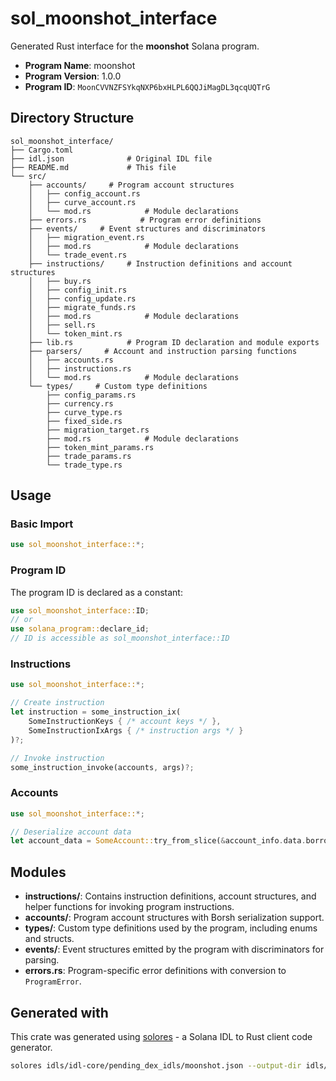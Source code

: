 # sol_moonshot_interface

Generated Rust interface for the **moonshot** Solana program.

- **Program Name**: moonshot
- **Program Version**: 1.0.0
- **Program ID**: `MoonCVVNZFSYkqNXP6bxHLPL6QQJiMagDL3qcqUQTrG`

## Directory Structure

```
sol_moonshot_interface/ 
├── Cargo.toml
├── idl.json              # Original IDL file
├── README.md             # This file
└── src/
    ├── accounts/     # Program account structures
    │   ├── config_account.rs
    │   ├── curve_account.rs
    │   └── mod.rs            # Module declarations
    ├── errors.rs            # Program error definitions
    ├── events/     # Event structures and discriminators
    │   ├── migration_event.rs
    │   ├── mod.rs            # Module declarations
    │   └── trade_event.rs
    ├── instructions/     # Instruction definitions and account structures
    │   ├── buy.rs
    │   ├── config_init.rs
    │   ├── config_update.rs
    │   ├── migrate_funds.rs
    │   ├── mod.rs            # Module declarations
    │   ├── sell.rs
    │   └── token_mint.rs
    ├── lib.rs            # Program ID declaration and module exports
    ├── parsers/     # Account and instruction parsing functions
    │   ├── accounts.rs
    │   ├── instructions.rs
    │   └── mod.rs            # Module declarations
    └── types/     # Custom type definitions
        ├── config_params.rs
        ├── currency.rs
        ├── curve_type.rs
        ├── fixed_side.rs
        ├── migration_target.rs
        ├── mod.rs            # Module declarations
        ├── token_mint_params.rs
        ├── trade_params.rs
        └── trade_type.rs

```

## Usage

### Basic Import

```rust
use sol_moonshot_interface::*;
```

### Program ID

The program ID is declared as a constant:

```rust
use sol_moonshot_interface::ID;
// or
use solana_program::declare_id;
// ID is accessible as sol_moonshot_interface::ID
```


### Instructions

```rust
use sol_moonshot_interface::*;

// Create instruction
let instruction = some_instruction_ix(
    SomeInstructionKeys { /* account keys */ },
    SomeInstructionIxArgs { /* instruction args */ }
)?;

// Invoke instruction  
some_instruction_invoke(accounts, args)?;
```

### Accounts

```rust
use sol_moonshot_interface::*;

// Deserialize account data
let account_data = SomeAccount::try_from_slice(&account_info.data.borrow())?;
```

## Modules

- **instructions/**: Contains instruction definitions, account structures, and helper functions for invoking program instructions.
- **accounts/**: Program account structures with Borsh serialization support.
- **types/**: Custom type definitions used by the program, including enums and structs.
- **events/**: Event structures emitted by the program with discriminators for parsing.
- **errors.rs**: Program-specific error definitions with conversion to `ProgramError`.

## Generated with

This crate was generated using [solores](https://github.com/cpkt9762/solores) - a Solana IDL to Rust client code generator.

```bash
solores idls/idl-core/pending_dex_idls/moonshot.json --output-dir idls/idl-core/crates/sol_moonshot_interface --output-crate-name sol_moonshot_interface
```
